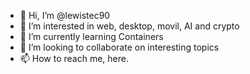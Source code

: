 - 👋 Hi, I’m @lewistec90
- 👀 I’m interested in web, desktop, movil, AI and crypto
- 🌱 I’m currently learning Containers
- 💞️ I’m looking to collaborate on interesting topics
- 📫 How to reach me, here.

<!---
lewistec90/lewistec90 is a ✨ special ✨ repository because its `README.md` (this file) appears on your GitHub profile.
You can click the Preview link to take a look at your changes.
--->
